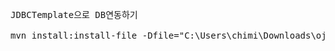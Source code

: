 <pre>


JDBCTemplate으로 DB연동하기 

mvn install:install-file -Dfile="C:\Users\chimi\Downloads\ojdbc8.jar" -DgroupId=com.oracle -DartifactId=ojdbc8 -Dversion=12.2 -Dpackaging=jar



</pre>